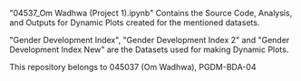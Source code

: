 "04537_Om Wadhwa (Project 1).ipynb" Contains the Source Code, Analysis, and Outputs for Dynamic Plots created for the mentioned datasets. 

"Gender Development Index", "Gender Development Index 2" and "Gender Development Index New" are the Datasets used for making Dynamic Plots.

This repository belongs to 045037 (Om Wadhwa), PGDM-BDA-04
